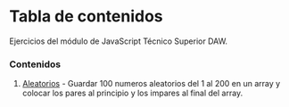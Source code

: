 # Tabla de contenidos
Ejercicios del módulo de JavaScript Técnico Superior DAW.

### Contenidos
1. [Aleatorios](https://github.com/erabasco/javascript/tree/master/aleatorios) - Guardar 100 numeros aleatorios del 1 al 200 en un array y colocar los pares al principio y los impares al final del array.
